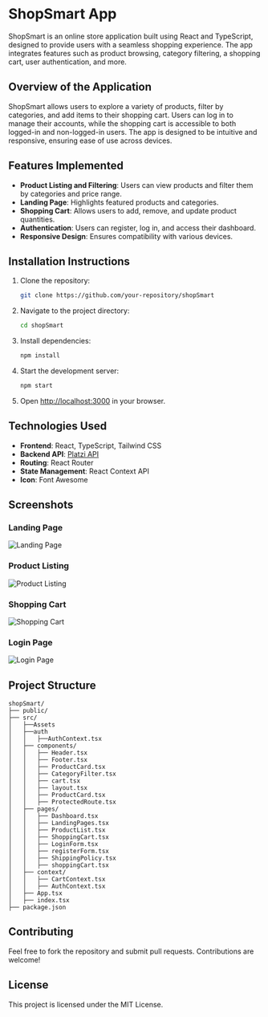 # ShopSmart App

ShopSmart is an online store application built using React and TypeScript, designed to provide users with a seamless shopping experience. The app integrates features such as product browsing, category filtering, a shopping cart, user authentication, and more.

## Overview of the Application
ShopSmart allows users to explore a variety of products, filter by categories, and add items to their shopping cart. Users can log in to manage their accounts, while the shopping cart is accessible to both logged-in and non-logged-in users. The app is designed to be intuitive and responsive, ensuring ease of use across devices.

## Features Implemented
- **Product Listing and Filtering**: Users can view products and filter them by categories and price range.
- **Landing Page**: Highlights featured products and categories.
- **Shopping Cart**: Allows users to add, remove, and update product quantities.
- **Authentication**: Users can register, log in, and access their dashboard.
- **Responsive Design**: Ensures compatibility with various devices.

## Installation Instructions
1. Clone the repository:
   ```bash
   git clone https://github.com/your-repository/shopSmart
   ```
2. Navigate to the project directory:
   ```bash
   cd shopSmart
   ```
3. Install dependencies:
   ```bash
   npm install
   ```
4. Start the development server:
   ```bash
   npm start
   ```
5. Open [http://localhost:3000](http://localhost:3000) in your browser.

## Technologies Used
- **Frontend**: React, TypeScript, Tailwind CSS
- **Backend API**: [Platzi API](https://api.escuelajs.co/)
- **Routing**: React Router
- **State Management**: React Context API
- **Icon**: Font Awesome

## Screenshots

### Landing Page
![Landing Page](https://via.placeholder.com/800x400.png?text=Landing+Page)

### Product Listing
![Product Listing](https://via.placeholder.com/800x400.png?text=Product+Listing)

### Shopping Cart
![Shopping Cart](https://via.placeholder.com/800x400.png?text=Shopping+Cart)

### Login Page
![Login Page](https://via.placeholder.com/800x400.png?text=Login+Page)

## Project Structure
```
shopSmart/
├── public/
├── src/
│   ├──Assets
│   ├──auth
│   │   ├──AuthContext.tsx
│   ├── components/
│   │   ├── Header.tsx
│   │   ├── Footer.tsx
│   │   ├── ProductCard.tsx
│   │   ├── CategoryFilter.tsx
│   │   ├── cart.tsx
│   │   ├── layout.tsx
│   │   ├── ProductCard.tsx
│   │   ├── ProtectedRoute.tsx
│   ├── pages/
│   │   ├── Dashboard.tsx
│   │   ├── LandingPages.tsx
│   │   ├── ProductList.tsx
│   │   ├── ShoppingCart.tsx
│   │   ├── LoginForm.tsx
│   │   ├── registerForm.tsx
│   │   ├── ShippingPolicy.tsx
│   │   ├── shoppingCart.tsx
│   ├── context/
│   │   ├── CartContext.tsx
│   │   ├── AuthContext.tsx
│   ├── App.tsx
│   ├── index.tsx
├── package.json
```

## Contributing
Feel free to fork the repository and submit pull requests. Contributions are welcome!

## License
This project is licensed under the MIT License.

